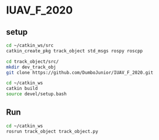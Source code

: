 # IUAV_F_2020

## setup

``` bash
cd ~/catkin_ws/src
catkin_create_pkg track_object std_msgs rospy roscpp
```

``` bash
cd track_object/src/
mkdir dev_track_obj
git clone https://github.com/DumboJunior/IUAV_F_2020.git
```

``` bash
cd ~/catkin_ws
catkin build
source devel/setup.bash

```

## Run

``` bash
cd ~/catkin_ws
rosrun track_object track_object.py
```
